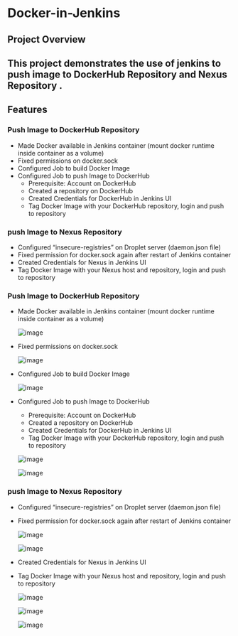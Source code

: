 # Docker-in-Jenkins

## **Project Overview**
This project demonstrates the use of  jenkins to push image to DockerHub Repository and Nexus Repository .
---

## **Features**

### Push Image to DockerHub Repository
- Made Docker available in Jenkins container (mount docker runtime inside container as a volume)
- Fixed permissions on docker.sock
- Configured Job to build Docker Image
- Configured Job to push Image to DockerHub
    - Prerequisite: Account on DockerHub
    - Created a repository on DockerHub
    - Created Credentials for DockerHub in Jenkins UI
    - Tag Docker Image with your DockerHub repository, login and push to repository
      
###  push Image to Nexus Repository
- Configured “insecure-registries” on Droplet server (daemon.json file)
- Fixed permission for docker.sock again after restart of Jenkins container
- Created Credentials for Nexus in Jenkins UI
- Tag Docker Image with your Nexus host and repository, login and push to repository

### Push Image to DockerHub Repository
- Made Docker available in Jenkins container (mount docker runtime inside container as a volume)

  ![image](https://github.com/user-attachments/assets/e9ddeb31-0366-447d-84f9-9bd99b99fe5d)

- Fixed permissions on docker.sock

  ![image](https://github.com/user-attachments/assets/dd6d7c5f-c011-430a-9d0e-d4806dc5c761)

- Configured Job to build Docker Image

  ![image](https://github.com/user-attachments/assets/dce03a8e-e5fd-4a9a-9d2d-35d5703fdbc7)

- Configured Job to push Image to DockerHub
    - Prerequisite: Account on DockerHub
    - Created a repository on DockerHub
    - Created Credentials for DockerHub in Jenkins UI
    - Tag Docker Image with your DockerHub repository, login and push to repository

  ![image](https://github.com/user-attachments/assets/aadae8dc-9bd6-4b22-8abd-d04db2819c0a)


  ![image](https://github.com/user-attachments/assets/640c9c82-cf73-4024-880a-b4bdbf876f1a)


      
###  push Image to Nexus Repository
- Configured “insecure-registries” on Droplet server (daemon.json file)
- Fixed permission for docker.sock again after restart of Jenkins container

  ![image](https://github.com/user-attachments/assets/2db903b8-b8ab-40d9-b27b-0a0b2e922995)


  ![image](https://github.com/user-attachments/assets/85ceede3-4b85-45ea-a282-7cdd0e3cb1c7)

- Created Credentials for Nexus in Jenkins UI
- Tag Docker Image with your Nexus host and repository, login and push to repository

  ![image](https://github.com/user-attachments/assets/c90c0fcf-e10b-439a-99d5-9684da2d7433)


  ![image](https://github.com/user-attachments/assets/f689259f-aa5c-4b2a-9df9-ba7eb318c66e)


  ![image](https://github.com/user-attachments/assets/a93b0121-f9c7-4ca0-bc90-c8844423929c)


  






